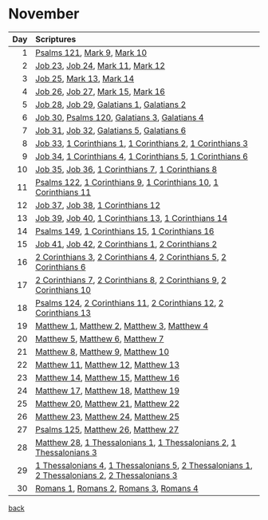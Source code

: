 # November
| Day | Scriptures |
| ---: | :--- |
| 1 | [Psalms 121](https://www.bible.com/bible/111/PSA.121.NIV), [Mark 9](https://www.bible.com/bible/111/MRK.9.NIV), [Mark 10](https://www.bible.com/bible/111/MRK.10.NIV) |
| 2 | [Job 23](https://www.bible.com/bible/111/JOB.23.NIV), [Job 24](https://www.bible.com/bible/111/JOB.24.NIV), [Mark 11](https://www.bible.com/bible/111/MRK.11.NIV), [Mark 12](https://www.bible.com/bible/111/MRK.12.NIV) |
| 3 | [Job 25](https://www.bible.com/bible/111/JOB.25.NIV), [Mark 13](https://www.bible.com/bible/111/MRK.13.NIV), [Mark 14](https://www.bible.com/bible/111/MRK.14.NIV) |
| 4 | [Job 26](https://www.bible.com/bible/111/JOB.26.NIV), [Job 27](https://www.bible.com/bible/111/JOB.27.NIV), [Mark 15](https://www.bible.com/bible/111/MRK.15.NIV), [Mark 16](https://www.bible.com/bible/111/MRK.16.NIV) |
| 5 | [Job 28](https://www.bible.com/bible/111/JOB.28.NIV), [Job 29](https://www.bible.com/bible/111/JOB.29.NIV), [Galatians 1](https://www.bible.com/bible/111/GAL.1.NIV), [Galatians 2](https://www.bible.com/bible/111/GAL.2.NIV) |
| 6 | [Job 30](https://www.bible.com/bible/111/JOB.30.NIV), [Psalms 120](https://www.bible.com/bible/111/PSA.120.NIV), [Galatians 3](https://www.bible.com/bible/111/GAL.3.NIV), [Galatians 4](https://www.bible.com/bible/111/GAL.4.NIV) |
| 7 | [Job 31](https://www.bible.com/bible/111/JOB.31.NIV), [Job 32](https://www.bible.com/bible/111/JOB.32.NIV), [Galatians 5](https://www.bible.com/bible/111/GAL.5.NIV), [Galatians 6](https://www.bible.com/bible/111/GAL.6.NIV) |
| 8 | [Job 33](https://www.bible.com/bible/111/JOB.33.NIV), [1 Corinthians 1](https://www.bible.com/bible/111/1CO.1.NIV), [1 Corinthians 2](https://www.bible.com/bible/111/1CO.2.NIV), [1 Corinthians 3](https://www.bible.com/bible/111/1CO.3.NIV) |
| 9 | [Job 34](https://www.bible.com/bible/111/JOB.34.NIV), [1 Corinthians 4](https://www.bible.com/bible/111/1CO.4.NIV), [1 Corinthians 5](https://www.bible.com/bible/111/1CO.5.NIV), [1 Corinthians 6](https://www.bible.com/bible/111/1CO.6.NIV) |
| 10 | [Job 35](https://www.bible.com/bible/111/JOB.35.NIV), [Job 36](https://www.bible.com/bible/111/JOB.36.NIV), [1 Corinthians 7](https://www.bible.com/bible/111/1CO.7.NIV), [1 Corinthians 8](https://www.bible.com/bible/111/1CO.8.NIV) |
| 11 | [Psalms 122](https://www.bible.com/bible/111/PSA.122.NIV), [1 Corinthians 9](https://www.bible.com/bible/111/1CO.9.NIV), [1 Corinthians 10](https://www.bible.com/bible/111/1CO.10.NIV), [1 Corinthians 11](https://www.bible.com/bible/111/1CO.11.NIV) |
| 12 | [Job 37](https://www.bible.com/bible/111/JOB.37.NIV), [Job 38](https://www.bible.com/bible/111/JOB.38.NIV), [1 Corinthians 12](https://www.bible.com/bible/111/1CO.12.NIV) |
| 13 | [Job 39](https://www.bible.com/bible/111/JOB.39.NIV), [Job 40](https://www.bible.com/bible/111/JOB.40.NIV), [1 Corinthians 13](https://www.bible.com/bible/111/1CO.13.NIV), [1 Corinthians 14](https://www.bible.com/bible/111/1CO.14.NIV) |
| 14 | [Psalms 149](https://www.bible.com/bible/111/PSA.149.NIV), [1 Corinthians 15](https://www.bible.com/bible/111/1CO.15.NIV), [1 Corinthians 16](https://www.bible.com/bible/111/1CO.16.NIV) |
| 15 | [Job 41](https://www.bible.com/bible/111/JOB.41.NIV), [Job 42](https://www.bible.com/bible/111/JOB.42.NIV), [2 Corinthians 1](https://www.bible.com/bible/111/2CO.1.NIV), [2 Corinthians 2](https://www.bible.com/bible/111/2CO.2.NIV) |
| 16 | [2 Corinthians 3](https://www.bible.com/bible/111/2CO.3.NIV), [2 Corinthians 4](https://www.bible.com/bible/111/2CO.4.NIV), [2 Corinthians 5](https://www.bible.com/bible/111/2CO.5.NIV), [2 Corinthians 6](https://www.bible.com/bible/111/2CO.6.NIV) |
| 17 | [2 Corinthians 7](https://www.bible.com/bible/111/2CO.7.NIV), [2 Corinthians 8](https://www.bible.com/bible/111/2CO.8.NIV), [2 Corinthians 9](https://www.bible.com/bible/111/2CO.9.NIV), [2 Corinthians 10](https://www.bible.com/bible/111/2CO.10.NIV) |
| 18 | [Psalms 124](https://www.bible.com/bible/111/PSA.124.NIV), [2 Corinthians 11](https://www.bible.com/bible/111/2CO.11.NIV), [2 Corinthians 12](https://www.bible.com/bible/111/2CO.12.NIV), [2 Corinthians 13](https://www.bible.com/bible/111/2CO.13.NIV) |
| 19 | [Matthew 1](https://www.bible.com/bible/111/MAT.1.NIV), [Matthew 2](https://www.bible.com/bible/111/MAT.2.NIV), [Matthew 3](https://www.bible.com/bible/111/MAT.3.NIV), [Matthew 4](https://www.bible.com/bible/111/MAT.4.NIV) |
| 20 | [Matthew 5](https://www.bible.com/bible/111/MAT.5.NIV), [Matthew 6](https://www.bible.com/bible/111/MAT.6.NIV), [Matthew 7](https://www.bible.com/bible/111/MAT.7.NIV) |
| 21 | [Matthew 8](https://www.bible.com/bible/111/MAT.8.NIV), [Matthew 9](https://www.bible.com/bible/111/MAT.9.NIV), [Matthew 10](https://www.bible.com/bible/111/MAT.10.NIV) |
| 22 | [Matthew 11](https://www.bible.com/bible/111/MAT.11.NIV), [Matthew 12](https://www.bible.com/bible/111/MAT.12.NIV), [Matthew 13](https://www.bible.com/bible/111/MAT.13.NIV) |
| 23 | [Matthew 14](https://www.bible.com/bible/111/MAT.14.NIV), [Matthew 15](https://www.bible.com/bible/111/MAT.15.NIV), [Matthew 16](https://www.bible.com/bible/111/MAT.16.NIV) |
| 24 | [Matthew 17](https://www.bible.com/bible/111/MAT.17.NIV), [Matthew 18](https://www.bible.com/bible/111/MAT.18.NIV), [Matthew 19](https://www.bible.com/bible/111/MAT.19.NIV) |
| 25 | [Matthew 20](https://www.bible.com/bible/111/MAT.20.NIV), [Matthew 21](https://www.bible.com/bible/111/MAT.21.NIV), [Matthew 22](https://www.bible.com/bible/111/MAT.22.NIV) |
| 26 | [Matthew 23](https://www.bible.com/bible/111/MAT.23.NIV), [Matthew 24](https://www.bible.com/bible/111/MAT.24.NIV), [Matthew 25](https://www.bible.com/bible/111/MAT.25.NIV) |
| 27 | [Psalms 125](https://www.bible.com/bible/111/PSA.125.NIV), [Matthew 26](https://www.bible.com/bible/111/MAT.26.NIV), [Matthew 27](https://www.bible.com/bible/111/MAT.27.NIV) |
| 28 | [Matthew 28](https://www.bible.com/bible/111/MAT.28.NIV), [1 Thessalonians 1](https://www.bible.com/bible/111/1TH.1.NIV), [1 Thessalonians 2](https://www.bible.com/bible/111/1TH.2.NIV), [1 Thessalonians 3](https://www.bible.com/bible/111/1TH.3.NIV) |
| 29 | [1 Thessalonians 4](https://www.bible.com/bible/111/1TH.4.NIV), [1 Thessalonians 5](https://www.bible.com/bible/111/1TH.5.NIV), [2 Thessalonians 1](https://www.bible.com/bible/111/2TH.1.NIV), [2 Thessalonians 2](https://www.bible.com/bible/111/2TH.2.NIV), [2 Thessalonians 3](https://www.bible.com/bible/111/2TH.3.NIV) |
| 30 | [Romans 1](https://www.bible.com/bible/111/ROM.1.NIV), [Romans 2](https://www.bible.com/bible/111/ROM.2.NIV), [Romans 3](https://www.bible.com/bible/111/ROM.3.NIV), [Romans 4](https://www.bible.com/bible/111/ROM.4.NIV) |


[back](./LifeJournal.md)